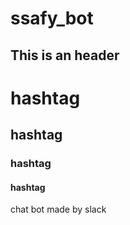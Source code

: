# ssafy_bot

This is an header
-------------------

# hashtag
## hashtag
### hashtag
#### hashtag
chat bot made by slack
